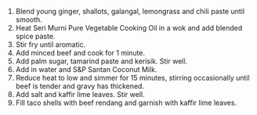 1. Blend young ginger, shallots, galangal, lemongrass and chili paste until 
smooth.
2. Heat Seri Murni Pure Vegetable Cooking Oil in a wok and add blended spice paste. 
3. Stir fry until aromatic.
4. Add minced beef and cook for 1 minute.
5. Add palm sugar, tamarind paste and kerisik. Stir well.
6. Add in water and S&P Santan Coconut Milk.
7. Reduce heat to low and simmer for 15 minutes, stirring occasionally until beef is 
tender and gravy has thickened.
8. Add salt and kaffir lime leaves. Stir well.
9. Fill taco shells with beef rendang and garnish with kaffir lime leaves.
